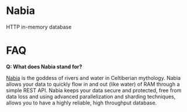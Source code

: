 # Nabia

HTTP in-memory database

# FAQ

**Q: What does Nabia stand for?**

[Nabia](https://en.wikipedia.org/wiki/Nabia) is the goddess of rivers and water in Celtiberian mythology. Nabia allows your data to quickly flow in and out (like water) of RAM through a simple REST API. Nabia keeps your data secure and protected, free from data loss and using advanced parallelization and sharding techniques, allows you to have a highly reliable, high throughput database.
